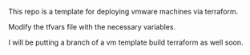 This repo is a template for deploying vmware machines via terraform.

Modify the tfvars file with the necessary variables.

I will be putting a branch of a vm template build terraform as well soon.
